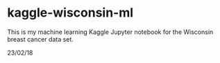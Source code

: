# kaggle-wisconsin-ml

This is my machine learning Kaggle Jupyter notebook for the Wisconsin breast cancer data set.

23/02/18
